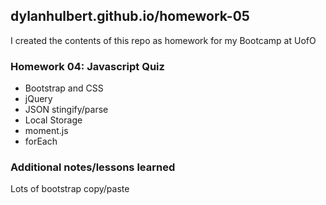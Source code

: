 ## dylanhulbert.github.io/homework-05
I created the contents of this repo as homework for my Bootcamp at UofO
### Homework 04: Javascript Quiz
* Bootstrap and CSS
* jQuery
* JSON stingify/parse
* Local Storage
* moment.js
* forEach
### Additional notes/lessons learned
Lots of bootstrap copy/paste